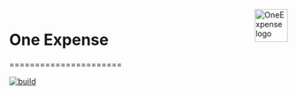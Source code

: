 <a href="#">
    <img src="https://www.tiagoluz.me/assets/img/Fichier1.svg" alt="OneExpense logo" title="OneExpense" align="right" height="60" />
</a>

# One Expense
======================

[![build](https://img.shields.io/github/workflow/status/daniloak/oneexpense/Build%20and%20deploy%20ASP.Net%20Core%20app%20to%20Azure%20Web%20App%20-%20one-expense?style=plastic?style=flat-square)](https://github.com/daniloak/oneexpense/actions?query=workflow%3A%22Build+and+deploy+ASP.Net+Core+app+to+Azure+Web+App+-+one-expense%22)
